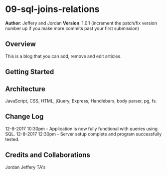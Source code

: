 # 09-sql-joins-relations

**Author**: Jeffery and Jordan
**Version**: 1.0.1 (increment the patch/fix version number up if you make more commits past your first submission)

## Overview
<!-- Provide a high level overview of what this application is and why you are building it, beyond the fact that it's an assignment for a Code Fellows 301 class. (i.e. What's your problem domain?) -->

This is a blog that you can add, remove and edit articles.

## Getting Started
<!-- What are the steps that a user must take in order to build this app on their own machine and get it running? -->

## Architecture
<!-- Provide a detailed description of the application design. What technologies (languages, libraries, etc) you're using, and any other relevant design information. -->

JavaScript, CSS, HTML, jQuery, Express, Handlebars, body parser, pg, fs.

## Change Log
<!-- Use this are to document the iterative changes made to your application as each feature is successfully implemented. Use time stamps. Here's an examples:

01-01-2001 4:59pm - Application now has a fully-functional express server, with GET and POST routes for the book resource. -->

12-8-2017 10:30pm - Application is now fully functional with queries using SQL.
12-8-2017 12:30pm - Server setup complete and program successfully tested.

## Credits and Collaborations
<!-- Give credit (and a link) to other people or resources that helped you build this application. -->

Jordan
Jeffery
TA's
